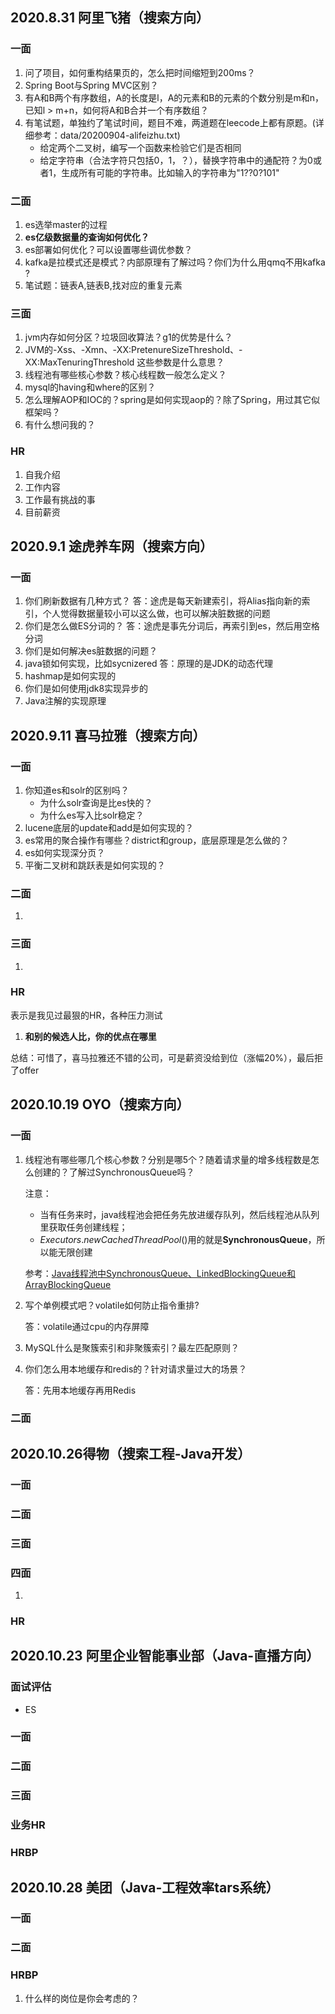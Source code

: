 ## 2020.8.31 阿里飞猪（搜索方向）

### 一面

1. 问了项目，如何重构结果页的，怎么把时间缩短到200ms？
2. Spring Boot与Spring MVC区别？
3. 有A和B两个有序数组，A的长度是l，A的元素和B的元素的个数分别是m和n，已知l > m+n，如何将A和B合并一个有序数组？
4. 有笔试题，单独约了笔试时间，题目不难，两道题在leecode上都有原题。(详细参考：data/20200904-alifeizhu.txt)
   - 给定两个二叉树，编写一个函数来检验它们是否相同
   - 给定字符串（合法字符只包括0，1，？），替换字符串中的通配符？为0或者1，生成所有可能的字符串。比如输入的字符串为"1??0?101"

### 二面
1. es选举master的过程
2. **es亿级数据量的查询如何优化？**
3. es部署如何优化？可以设置哪些调优参数？
4. kafka是拉模式还是模式？内部原理有了解过吗？你们为什么用qmq不用kafka ?
5. 笔试题：链表A,链表B,找对应的重复元素

### 三面
1. jvm内存如何分区？垃圾回收算法？g1的优势是什么？
2. JVM的-Xss、-Xmn、-XX:PretenureSizeThreshold、-XX:MaxTenuringThreshold 这些参数是什么意思？
3. 线程池有哪些核心参数？核心线程数一般怎么定义？
4. mysql的having和where的区别？
5. 怎么理解AOP和IOC的？spring是如何实现aop的？除了Spring，用过其它似框架吗？
6. 有什么想问我的？

### HR
1. 自我介绍
2. 工作内容
3. 工作最有挑战的事
4. 目前薪资

## 2020.9.1 途虎养车网（搜索方向）
### 一面
1. 你们刷新数据有几种方式？
   答：途虎是每天新建索引，将Alias指向新的索引，个人觉得数据量较小可以这么做，也可以解决脏数据的问题
2. 你们是怎么做ES分词的？
   答：途虎是事先分词后，再索引到es，然后用空格分词
3. 你们是如何解决es脏数据的问题？
4. java锁如何实现，比如sycnizered
   答：原理的是JDK的动态代理
5. hashmap是如何实现的
6. 你们是如何使用jdk8实现异步的
7. Java注解的实现原理

## 2020.9.11 喜马拉雅（搜索方向）
### 一面

1. 你知道es和solr的区别吗？
   - 为什么solr查询是比es快的？
   - 为什么es写入比solr稳定？
2. lucene底层的update和add是如何实现的？
3. es常用的聚合操作有哪些？district和group，底层原理是怎么做的？
4. es如何实现深分页？
5. 平衡二叉树和跳跃表是如何实现的？

### 二面 

1. 

### 三面

1. 

### HR

表示是我见过最狠的HR，各种压力测试

1. **和别的候选人比，你的优点在哪里**

总结：可惜了，喜马拉雅还不错的公司，可是薪资没给到位（涨幅20%），最后拒了offer


## 2020.10.19 OYO（搜索方向）

### 一面

1. 线程池有哪些哪几个核心参数？分别是哪5个？随着请求量的增多线程数是怎么创建的？了解过SynchronousQueue吗？	

   注意：

   - 当有任务来时，java线程池会把任务先放进缓存队列，然后线程池从队列里获取任务创建线程；
   - *Executors*.*newCachedThreadPool*()用的就是**SynchronousQueue**，所以能无限创建

   参考：[Java线程池中SynchronousQueue、LinkedBlockingQueue和ArrayBlockingQueue](https://xmcf.me/?p=346)

2. 写个单例模式吧？volatile如何防止指令重排?

   答：volatile通过cpu的内存屏障

3. MySQL什么是聚簇索引和非聚簇索引？最左匹配原则？

4. 你们怎么用本地缓存和redis的？针对请求量过大的场景？

   答：先用本地缓存再用Redis

### 二面

## 2020.10.26得物（搜索工程-Java开发）
### 一面
### 二面
### 三面
### 四面

1. 

### HR

## 2020.10.23 阿里企业智能事业部（Java-直播方向）
### 面试评估

- ES

### 一面
### 二面
### 三面
### 业务HR
### HRBP

## 2020.10.28 美团（Java-工程效率tars系统）
### 一面
### 二面
### HRBP

1. 什么样的岗位是你会考虑的？